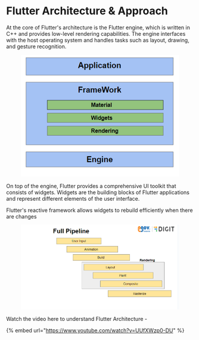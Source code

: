 # Flutter Architecture & Approach

At the core of Flutter's architecture is the Flutter engine, which is written in C++ and provides low-level rendering capabilities. The engine interfaces with the host operating system and handles tasks such as layout, drawing, and gesture recognition.

<div align="left">

<figure><img src="../../../../.gitbook/assets/image (8).png" alt=""><figcaption></figcaption></figure>

</div>

On top of the engine, Flutter provides a comprehensive UI toolkit that consists of widgets. Widgets are the building blocks of Flutter applications and represent different elements of the user interface.&#x20;

Flutter's reactive framework allows widgets to rebuild efficiently when there are changes

<div align="left">

<figure><img src="../../../../.gitbook/assets/image (1) (2) (1).png" alt=""><figcaption></figcaption></figure>

</div>

Watch the video here to understand Flutter Architecture -&#x20;

{% embed url="https://www.youtube.com/watch?v=UUfXWzp0-DU" %}

